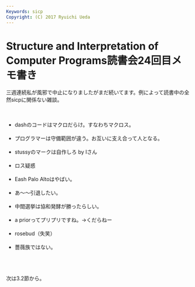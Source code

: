 ```yaml
---
Keywords: sicp
Copyright: (C) 2017 Ryuichi Ueda
---
```


# Structure and Interpretation of Computer Programs読書会24回目メモ書き
三週連続私が風邪で中止になりましたがまだ続いてます。例によって読書中の全然sicpに関係ない雑談。<br />
<br />
<ul><br />
 <li>dashのコードはマクロだらけ。すなわちマクロス。</li><br />
 <li>プログラマーは守備範囲が違う。お互いに支え合って人となる。</li><br />
 <li>stussyのマークは自作しろ by Iさん</li><br />
 <li>ロス疑惑</li><br />
 <li>Eash Palo Altoはやばい。</li><br />
 <li>あ〜〜引退したい。</li><br />
 <li>中間選挙は協和発酵が勝ったらしい。</li><br />
 <li>a priorってプリプリですね。→くだらねー</li><br />
 <li>rosebud（失笑）</li><br />
 <li>薔薇族ではない。</li><br />
</ul><br />
<br />
次は3.2節から。
